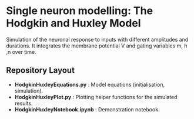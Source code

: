 # Single neuron modelling: The Hodgkin and Huxley Model

Simulation of the neuronal response to inputs with different amplitudes and durations. It integrates the membrane potential V and gating variables m, h ,n over time.

## Repository Layout
- **HodgkinHuxleyEquations.py** : Model equations (initialisation, simulation).
- **HodgkinHuxleyPlot.py** : Plotting helper functions for the simulated results.
- **HodgkinHuxleyNotebook.ipynb** : Demonstration notebook.
